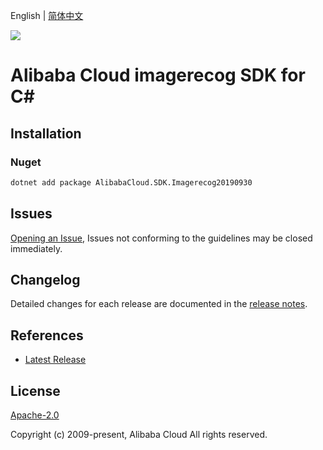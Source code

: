 English | [简体中文](README-CN.md)

![](https://aliyunsdk-pages.alicdn.com/icons/AlibabaCloud.svg)

# Alibaba Cloud imagerecog SDK for C#

## Installation

### Nuget

```bash
dotnet add package AlibabaCloud.SDK.Imagerecog20190930
```

## Issues

[Opening an Issue](https://github.com/aliyun/alibabacloud-csharp-sdk/issues/new), Issues not conforming to the guidelines may be closed immediately.

## Changelog

Detailed changes for each release are documented in the [release notes](./ChangeLog.md).

## References

* [Latest Release](https://github.com/aliyun/alibabacloud-csharp-sdk/)

## License

[Apache-2.0](http://www.apache.org/licenses/LICENSE-2.0)

Copyright (c) 2009-present, Alibaba Cloud All rights reserved.
